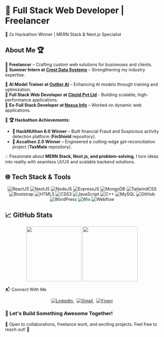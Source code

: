 # 🚀 Full Stack Web Developer | Freelancer
🌟 2x Hackathon Winner | MERN Stack & Next.js Specialist  

## About Me 🏆

🔹 **Freelancer** – Crafting custom web solutions for businesses and clients.  
🔹 **Summer Intern at [Crest Data Systems](https://www.linkedin.com/company/crest-data/)** – Strengthening my industry expertise. 

🔹 **AI Model Trainer at [Outlier AI](https://www.linkedin.com/company/try-outlier/)** – Enhancing AI models through training and optimization.  
🔹 **Full Stack Web Developer at [Clezid Pvt Ltd](https://www.linkedin.com/company/clezid/)** - Building scalable, high-performance applications.  
🔹 **Ex-Full Stack Developer at [Nexus Info](https://www.linkedin.com/company/nexus-software-pvt-ltd/)** – Worked on dynamic web applications.  

🎉 **🏆 Hackathon Achievements:**  
- **🥇 HackNUthon 6.0 Winner** – Built financial Fraud and Suspicious activity detection platform (**FinShield** repository).  
- **🥇 Accathon 2.0 Winner** – Engineered a cutting-edge gst-reconciliation project (**TaxMate** repository).  

💡 Passionate about **MERN Stack, Next.js, and problem-solving**, I turn ideas into reality with seamless UI/UX and scalable backend solutions.  

## 🌐 Tech Stack & Tools
<div align="center">
  
 ![ReactJS](https://img.icons8.com/external-tal-revivo-color-tal-revivo/48/000000/external-react-a-javascript-library-for-building-user-interfaces-logo-color-tal-revivo.png)
  ![NextJS](https://img.icons8.com/color/48/ffffff/nextjs.png)
  ![NodeJS](https://img.icons8.com/color/48/000000/nodejs.png)
  ![ExpressJS](https://img.icons8.com/fluency/48/000000/node-js.png)
  ![MongoDB](https://img.icons8.com/color/48/000000/mongodb.png)
  ![TailwindCSS](https://upload.wikimedia.org/wikipedia/commons/thumb/d/d5/Tailwind_CSS_Logo.svg/48px-Tailwind_CSS_Logo.png)
  ![Bootstrap](https://img.icons8.com/color/48/000000/bootstrap.png)
  ![HTML5](https://img.icons8.com/color/48/000000/html-5--v1.png)
  ![CSS3](https://img.icons8.com/color/48/000000/css3.png)
  ![JavaScript](https://img.icons8.com/color/48/000000/javascript--v1.png)
  ![C++](https://img.icons8.com/color/48/000000/c-plus-plus-logo.png)
  ![MySQL](https://img.icons8.com/color/48/000000/mysql-logo.png)
  ![GitHub](https://img.icons8.com/glyph-neue/48/ffffff/github.png)
  ![WordPress](https://img.icons8.com/color/48/000000/wordpress.png)
  ![Wix](https://img.icons8.com/?size=45&id=cQfKnWABsKk9&format=png&color=ffffff)
  ![Webflow](https://img.icons8.com/color/48/000000/webflow.png)
 
</div>

## 📈 GitHub Stats
<div align="center">

 <img height="180em" src="https://github-readme-stats.vercel.app/api?username=Krish043&show_icons=true&theme=radical"/>
  <img height="180em" src="https://github-readme-stats.vercel.app/api/top-langs/?username=Krish043&layout=compact&theme=radical"/>

</div>

📬 Connect With Me
<div align="center"> <a href="https://linkedin.com/in/your-profile" target="_blank"> <img src="https://img.shields.io/badge/LinkedIn-%230A66C2.svg?&style=for-the-badge&logo=linkedin&logoColor=white" alt="LinkedIn"/> </a> &nbsp; <a href="mailto:your-email@gmail.com" target="_blank"> <img src="https://img.shields.io/badge/Gmail-D14836?style=for-the-badge&logo=gmail&logoColor=white" alt="Gmail"/> </a> &nbsp; <a href="https://www.fiverr.com/krish_043" target="_blank"> <img src="https://img.shields.io/badge/Fiverr-1DBF73?style=for-the-badge&logo=fiverr&logoColor=white" alt="Fiverr"/> </a> </div>

### 🤝 Let's Build Something Awesome Together!  
💌 Open to collaborations, freelance work, and exciting projects. Feel free to reach out! 🚀
